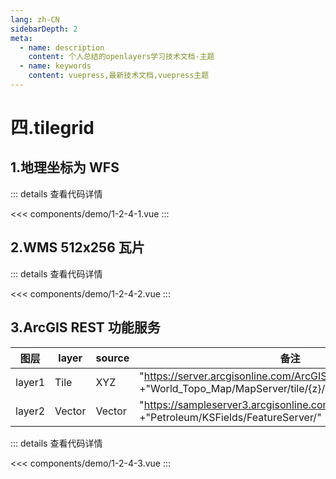 ```yaml
---
lang: zh-CN
sidebarDepth: 2
meta:
  - name: description
    content: 个人总结的openlayers学习技术文档-主题
  - name: keywords
    content: vuepress,最新技术文档,vuepress主题
---
```


# 四.tilegrid

## 1.地理坐标为 WFS

  <Container url="/resume/?type=openlayers&name=1-2-4-1.vue" />

::: details 查看代码详情

<<< components/demo/1-2-4-1.vue
:::

## 2.WMS 512x256 瓦片

  <Container url="/resume/?type=openlayers&name=1-2-4-2.vue" />

::: details 查看代码详情

<<< components/demo/1-2-4-2.vue
:::

## 3.ArcGIS REST 功能服务

| 图层   | layer  | source | 备注                                                                                                 |
| ------ | ------ | ------ | ---------------------------------------------------------------------------------------------------- |
| layer1 | Tile   | XYZ    | "https://server.arcgisonline.com/ArcGIS/rest/services/" +"World_Topo_Map/MapServer/tile/{z}/{y}/{x}" |
| layer2 | Vector | Vector | "https://sampleserver3.arcgisonline.com/ArcGIS/rest/services/" +"Petroleum/KSFields/FeatureServer/"  |

  <Container url="/resume/?type=openlayers&name=1-2-4-3.vue" />

::: details 查看代码详情

<<< components/demo/1-2-4-3.vue
:::
